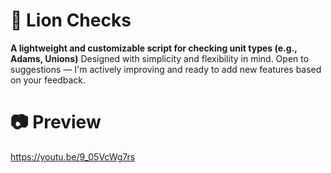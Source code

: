 # 🚓 Lion Checks

**A lightweight and customizable script for checking unit types (e.g., Adams, Unions)**
Designed with simplicity and flexibility in mind. Open to suggestions — I'm actively improving and ready to add new features based on your feedback.

# 📷 Preview

https://youtu.be/9_05VcWg7rs
